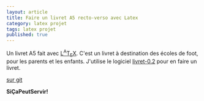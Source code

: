 ```yaml
---
layout: article
title: Faire un livret A5 recto-verso avec Latex
category: latex projet
tags: latex projet
published: true
---
```


Un livret A5 fait avec [L<sup>A</sup>T<sub>E</sub>X](https://fr.wikibooks.org/wiki/LaTeX). C'est un livret à destination des écoles de foot, pour les parents et les enfants.
J'utilise le logiciel [livret-0.2](http://www.biotechno.fr/BookletImposer.html) pour en faire un livret.

[sur git](https://github.com/psic/livretA5)


**SiÇaPeutServir!**

